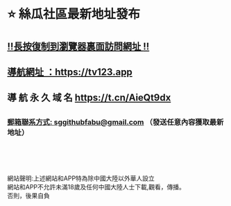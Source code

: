 

<h1>
<g-emoji class="g-emoji" alias="star" fallback-src="https://github.githubassets.com/images/icons/emoji/unicode/2b50.png">⭐️</g-emoji>
絲瓜社區最新地址發布</h1>
<h2><a id="user-content-長按復制到瀏覽器裏面訪問網址️" class="anchor" aria-hidden="true" href="#️長按復制到瀏覽器裏面訪問網址️">
<g-emoji class="g-emoji" alias="bangbang" fallback-src="https://github.githubassets.com/images/icons/emoji/unicode/203c.png">‼️</g-emoji>長按復制到瀏覽器裏面訪問網址
<g-emoji class="g-emoji" alias="bangbang" fallback-src="https://github.githubassets.com/images/icons/emoji/unicode/203c.png">‼️</g-emoji></h2>
  <h2>

導航網址 ：<a href="https://tv123.app" rel="nofollow">https://tv123.app</a></h2>  
 <h2>
導 航 永 久 域 名 	<a href="https://t.cn/AieQt9dx" rel="nofollow">https://t.cn/AieQt9dx</a></h2>
<h2>
<h3>
<a id="user-content--郵箱聯系方式-sggithubfabugmailcom-發送任意內容獲取最新地址" class="anchor" aria-hidden="true" href="#-郵箱聯系方式-sggithubfabugmailcom-發送任意內容獲取最新地址">
郵箱聯系方式: <a href="mailto:sggithubfabu@gmail.com">sggithubfabu@gmail.com</a> （發送任意內容獲取最新地址）</h3>

<br>
<br>
<br>
<br>
網站聲明:上述網站和APP特為除中國大陸以外華人設立<br>
網站和APP不允許未滿18歲及任何中國大陸人士下載,觀看，傳播。<br>
否則，後果自負<br>
<br>
